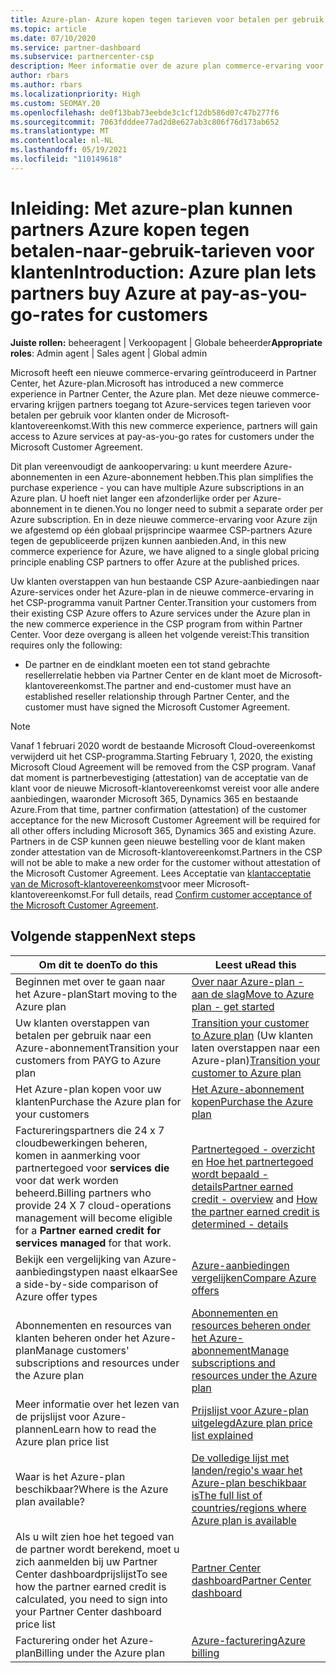 ```yaml
---
title: Azure-plan- Azure kopen tegen tarieven voor betalen per gebruik
ms.topic: article
ms.date: 07/10/2020
ms.service: partner-dashboard
ms.subservice: partnercenter-csp
description: Meer informatie over de azure plan commerce-ervaring voor het kopen van Azure-services tegen tarieven voor betalen per gebruik voor klanten. Meer informatie over nieuwe beveiligingsvereisten.
author: rbars
ms.author: rbars
ms.localizationpriority: High
ms.custom: SEOMAY.20
ms.openlocfilehash: de0f13bab73eebde3c1cf12db586d07c47b277f6
ms.sourcegitcommit: 7063fdddee77ad2d8e627ab3c806f76d173ab652
ms.translationtype: MT
ms.contentlocale: nl-NL
ms.lasthandoff: 05/19/2021
ms.locfileid: "110149618"
---
```

# <a name="introduction-azure-plan-lets-partners-buy-azure-at-pay-as-you-go-rates-for-customers"></a><span data-ttu-id="6a2be-104">Inleiding: Met azure-plan kunnen partners Azure kopen tegen betalen-naar-gebruik-tarieven voor klanten</span><span class="sxs-lookup"><span data-stu-id="6a2be-104">Introduction: Azure plan lets partners buy Azure at pay-as-you-go-rates for customers</span></span>

<span data-ttu-id="6a2be-105">**Juiste rollen:** beheeragent | Verkoopagent | Globale beheerder</span><span class="sxs-lookup"><span data-stu-id="6a2be-105">**Appropriate roles**: Admin agent | Sales agent | Global admin</span></span>

<span data-ttu-id="6a2be-106">Microsoft heeft een nieuwe commerce-ervaring geïntroduceerd in Partner Center, het Azure-plan.</span><span class="sxs-lookup"><span data-stu-id="6a2be-106">Microsoft has introduced a new commerce experience in Partner Center, the Azure plan.</span></span>  <span data-ttu-id="6a2be-107">Met deze nieuwe commerce-ervaring krijgen partners toegang tot Azure-services tegen tarieven voor betalen per gebruik voor klanten onder de Microsoft-klantovereenkomst.</span><span class="sxs-lookup"><span data-stu-id="6a2be-107">With this new commerce experience, partners will gain access to Azure services at pay-as-you-go rates for customers under the Microsoft Customer Agreement.</span></span>

<span data-ttu-id="6a2be-108">Dit plan vereenvoudigt de aankoopervaring: u kunt meerdere Azure-abonnementen in een Azure-abonnement hebben.</span><span class="sxs-lookup"><span data-stu-id="6a2be-108">This plan simplifies the purchase experience - you can have multiple Azure subscriptions in an Azure plan.</span></span> <span data-ttu-id="6a2be-109">U hoeft niet langer een afzonderlijke order per Azure-abonnement in te dienen.</span><span class="sxs-lookup"><span data-stu-id="6a2be-109">You no longer need to submit a separate order per Azure subscription.</span></span> <span data-ttu-id="6a2be-110">En in deze nieuwe commerce-ervaring voor Azure zijn we afgestemd op één globaal prijsprincipe waarmee CSP-partners Azure tegen de gepubliceerde prijzen kunnen aanbieden.</span><span class="sxs-lookup"><span data-stu-id="6a2be-110">And, in this new commerce experience for Azure, we have aligned to a single global pricing principle enabling CSP partners to offer Azure at the published prices.</span></span>

<span data-ttu-id="6a2be-111">Uw klanten overstappen van hun bestaande CSP Azure-aanbiedingen naar Azure-services onder het Azure-plan in de nieuwe commerce-ervaring in het CSP-programma vanuit Partner Center.</span><span class="sxs-lookup"><span data-stu-id="6a2be-111">Transition your customers from their existing CSP Azure offers to Azure services under the Azure plan in the new commerce experience in the CSP program from within Partner Center.</span></span> <span data-ttu-id="6a2be-112">Voor deze overgang is alleen het volgende vereist:</span><span class="sxs-lookup"><span data-stu-id="6a2be-112">This transition requires only the following:</span></span>

- <span data-ttu-id="6a2be-113">De partner en de eindklant moeten een tot stand gebrachte resellerrelatie hebben via Partner Center en de klant moet de Microsoft-klantovereenkomst.</span><span class="sxs-lookup"><span data-stu-id="6a2be-113">The partner and end-customer must have an established reseller relationship through Partner Center, and the customer must have signed the Microsoft Customer Agreement.</span></span>

>[!Note]
><span data-ttu-id="6a2be-114">Vanaf 1 februari 2020 wordt de bestaande Microsoft Cloud-overeenkomst verwijderd uit het CSP-programma.</span><span class="sxs-lookup"><span data-stu-id="6a2be-114">Starting February 1, 2020, the existing Microsoft Cloud Agreement will be removed from the CSP program.</span></span> <span data-ttu-id="6a2be-115">Vanaf dat moment is partnerbevestiging (attestation) van de acceptatie van de klant voor de nieuwe Microsoft-klantovereenkomst vereist voor alle andere aanbiedingen, waaronder Microsoft 365, Dynamics 365 en bestaande Azure.</span><span class="sxs-lookup"><span data-stu-id="6a2be-115">From that time, partner confirmation (attestation) of the customer acceptance for the new Microsoft Customer Agreement will be required for all other offers including Microsoft 365, Dynamics 365 and existing Azure.</span></span> <span data-ttu-id="6a2be-116">Partners in de CSP kunnen geen nieuwe bestelling voor de klant maken zonder attestation van de Microsoft-klantovereenkomst.</span><span class="sxs-lookup"><span data-stu-id="6a2be-116">Partners in the CSP will not be able to make a new order for the customer without attestation of the Microsoft Customer Agreement.</span></span> <span data-ttu-id="6a2be-117">Lees Acceptatie van [klantacceptatie van de Microsoft-klantovereenkomst](confirm-customer-agreement.md)voor meer Microsoft-klantovereenkomst.</span><span class="sxs-lookup"><span data-stu-id="6a2be-117">For full details, read [Confirm customer acceptance of the Microsoft Customer Agreement](confirm-customer-agreement.md).</span></span>


## <a name="next-steps"></a><span data-ttu-id="6a2be-118">Volgende stappen</span><span class="sxs-lookup"><span data-stu-id="6a2be-118">Next steps</span></span>

|<span data-ttu-id="6a2be-119">**Om dit te doen**</span><span class="sxs-lookup"><span data-stu-id="6a2be-119">**To do this**</span></span>   |<span data-ttu-id="6a2be-120">**Leest u**</span><span class="sxs-lookup"><span data-stu-id="6a2be-120">**Read this**</span></span>   |
|------------------|---------------------|
|<span data-ttu-id="6a2be-121">Beginnen met over te gaan naar het Azure-plan</span><span class="sxs-lookup"><span data-stu-id="6a2be-121">Start moving to the Azure plan</span></span>|[<span data-ttu-id="6a2be-122">Over naar Azure-plan - aan de slag</span><span class="sxs-lookup"><span data-stu-id="6a2be-122">Move to Azure plan - get started</span></span>](azure-plan-get-started.md)
|<span data-ttu-id="6a2be-123">Uw klanten overstappen van betalen per gebruik naar een Azure-abonnement</span><span class="sxs-lookup"><span data-stu-id="6a2be-123">Transition your customers from PAYG to Azure plan</span></span>|<span data-ttu-id="6a2be-124">[Transition your customer to Azure plan](azure-plan-transition.md) (Uw klanten laten overstappen naar een Azure-plan)</span><span class="sxs-lookup"><span data-stu-id="6a2be-124">[Transition your customer to Azure plan](azure-plan-transition.md)</span></span>|
|<span data-ttu-id="6a2be-125">Het Azure-plan kopen voor uw klanten</span><span class="sxs-lookup"><span data-stu-id="6a2be-125">Purchase the Azure plan for your customers</span></span>|[<span data-ttu-id="6a2be-126">Het Azure-abonnement kopen</span><span class="sxs-lookup"><span data-stu-id="6a2be-126">Purchase the Azure plan</span></span>](purchase-azure-plan.md)|
|<span data-ttu-id="6a2be-127">Factureringspartners die 24 x 7 cloudbewerkingen beheren, komen in aanmerking voor partnertegoed voor **services die** voor dat werk worden beheerd.</span><span class="sxs-lookup"><span data-stu-id="6a2be-127">Billing partners who provide 24 X 7 cloud-operations management will become eligible for a **Partner earned credit for services managed** for that work.</span></span>|<span data-ttu-id="6a2be-128">[Partnertegoed - overzicht en](partner-earned-credit.md) [Hoe het partnertegoed wordt bepaald - details](partner-earned-credit-explanation.md)</span><span class="sxs-lookup"><span data-stu-id="6a2be-128">[Partner earned credit - overview](partner-earned-credit.md) and [How the partner earned credit is determined - details](partner-earned-credit-explanation.md)</span></span>|
|<span data-ttu-id="6a2be-129">Bekijk een vergelijking van Azure-aanbiedingstypen naast elkaar</span><span class="sxs-lookup"><span data-stu-id="6a2be-129">See a side-by-side comparison of Azure offer types</span></span>|[<span data-ttu-id="6a2be-130">Azure-aanbiedingen vergelijken</span><span class="sxs-lookup"><span data-stu-id="6a2be-130">Compare Azure offers</span></span>](compare-azure-offers.md)|
|<span data-ttu-id="6a2be-131">Abonnementen en resources van klanten beheren onder het Azure-plan</span><span class="sxs-lookup"><span data-stu-id="6a2be-131">Manage customers' subscriptions and resources under the Azure plan</span></span>|[<span data-ttu-id="6a2be-132">Abonnementen en resources beheren onder het Azure-abonnement</span><span class="sxs-lookup"><span data-stu-id="6a2be-132">Manage subscriptions and resources under the Azure plan</span></span>](azure-plan-manage.md)|
|<span data-ttu-id="6a2be-133">Meer informatie over het lezen van de prijslijst voor Azure-plannen</span><span class="sxs-lookup"><span data-stu-id="6a2be-133">Learn how to read the Azure plan price list</span></span>   |[<span data-ttu-id="6a2be-134">Prijslijst voor Azure-plan uitgelegd</span><span class="sxs-lookup"><span data-stu-id="6a2be-134">Azure plan price list explained</span></span>](azure-plan-price-list.md)|
|<span data-ttu-id="6a2be-135">Waar is het Azure-plan beschikbaar?</span><span class="sxs-lookup"><span data-stu-id="6a2be-135">Where is the Azure plan available?</span></span>|[<span data-ttu-id="6a2be-136">De volledige lijst met landen/regio's waar het Azure-plan beschikbaar is</span><span class="sxs-lookup"><span data-stu-id="6a2be-136">The full list of countries/regions where Azure plan is available</span></span>](https://query.prod.cms.rt.microsoft.com/cms/api/am/binary/RE3QN0x)
|<span data-ttu-id="6a2be-137">Als u wilt zien hoe het tegoed van de partner wordt berekend, moet u zich aanmelden bij uw Partner Center dashboardprijslijst</span><span class="sxs-lookup"><span data-stu-id="6a2be-137">To see how the partner earned credit is calculated, you need to sign into your Partner Center dashboard price list</span></span>|[<span data-ttu-id="6a2be-138">Partner Center dashboard</span><span class="sxs-lookup"><span data-stu-id="6a2be-138">Partner Center dashboard</span></span>](https://partner.microsoft.com/dashboard/home)|
|<span data-ttu-id="6a2be-139">Facturering onder het Azure-plan</span><span class="sxs-lookup"><span data-stu-id="6a2be-139">Billing under the Azure plan</span></span>|[<span data-ttu-id="6a2be-140">Azure-facturering</span><span class="sxs-lookup"><span data-stu-id="6a2be-140">Azure billing</span></span>](azure-plan-billing.md)|